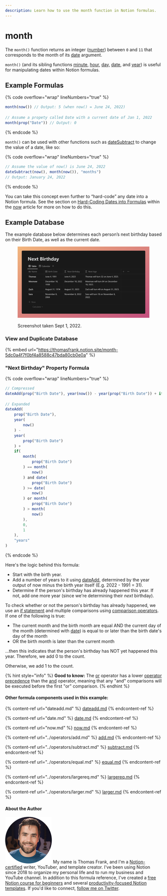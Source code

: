 ```yaml
---
description: Learn how to use the month function in Notion formulas.
---
```


# month

The `month()` function returns an integer ([number](../../formula-basics/data-types/number.md)) between `0` and `11` that corresponds to the month of its [date](../../formula-basics/data-types/date-data-type.md) argument.

`month()` (and its sibling functions [minute](date.md), [hour](hour.md), [day](day.md), [date](date.md), and [year](year.md)) is useful for manipulating dates within Notion formulas.

## Example Formulas

{% code overflow="wrap" lineNumbers="true" %}
```jsx
month(now()) // Output: 5 (when now() = June 24, 2022)

// Assume a propety called Date with a current date of Jan 1, 2022
month(prop("Date")) // Output: 0
```
{% endcode %}

`month()` can be used with other functions such as [dateSubtract](datesubtract.md) to change the value of a date, like so:

{% code overflow="wrap" lineNumbers="true" %}
```jsx
// Assume the value of now() is June 24, 2022
dateSubtract(now(), month(now()), "months") 
// Output: January 24, 2022
```
{% endcode %}

You can take this concept even further to “hard-code” any date into a Notion formula. See the section on [Hard-Coding Dates into Formulas](now.md#use-now-to-hard-code-a-specific-date-in-a-notion-formula) within the [now](now.md) article for more on how to do this.

## Example Database

The example database below determines each person’s next birthday based on their Birth Date, as well as the current date.

<figure><img src="../../.gitbook/assets/Month Function - Notion Formulas.png" alt=""><figcaption><p>Screenshot taken Sept 1, 2022.</p></figcaption></figure>

### View and Duplicate Database

{% embed url="https://thomasfrank.notion.site/month-5dc0a4f7f0bf4a8588c47bda80cb0e0a" %}

### "Next Birthday" Property Formula

{% code overflow="wrap" lineNumbers="true" %}
```jsx
// Compressed
dateAdd(prop("Birth Date"), year(now()) - year(prop("Birth Date")) + if(month(prop("Birth Date")) == month(now()) and date(prop("Birth Date")) >= date(now()) or month(prop("Birth Date")) > month(now()), 0, 1), "years")

// Expanded
dateAdd(
    prop("Birth Date"),
    year(
        now()
    ) - 
    year(
        prop("Birth Date")
    ) + 
    if(
        month(
            prop("Birth Date")
        ) == month(
            now()
        ) and date(
            prop("Birth Date")
        ) >= date(
            now()
        ) or month(
            prop("Birth Date")
        ) > month(
            now()
        ),
        0,
        1
    ),
    "years"
)
```
{% endcode %}

Here's the logic behind this formula:

* Start with the birth year.
* Add a number of years to it using [dateAdd](dateadd.md), determined by the year output of now minus the birth year itself (E.g. 2022 - 1991 = 31).
* Determine if the person's birthday has already happened this year. If not, add one more year (since we're determining their _next_ birthday).

To check whether or not the person's birthday has already happened, we use an [if statement](../operators/if.md) and multiple comparisons using [comparison operators](../operators/#comparison-operators). If one of the following is true:

* The current month and the birth month are equal AND the current day of the month (determined with [date](date.md)) is equal to or later than the birth date's day of the month
* OR the birth month is later than the current month

...then this indicates that the person's birthday has NOT yet happened this year. Therefore, we add 0 to the count.

Otherwise, we add 1 to the count.

{% hint style="info" %}
**Good to know:** The [or](../operators/or.md) operator has a lower [operator precedence](../../reference/operator-precedence-and-associativity.md) than the [and](../operators/and.md) operator, meaning that any "and" comparisons will be executed before the first "or" comparison.
{% endhint %}

#### Other formula components used in this example:

{% content-ref url="dateadd.md" %}
[dateadd.md](dateadd.md)
{% endcontent-ref %}

{% content-ref url="date.md" %}
[date.md](date.md)
{% endcontent-ref %}

{% content-ref url="now.md" %}
[now.md](now.md)
{% endcontent-ref %}

{% content-ref url="../operators/add.md" %}
[add.md](../operators/add.md)
{% endcontent-ref %}

{% content-ref url="../operators/subtract.md" %}
[subtract.md](../operators/subtract.md)
{% endcontent-ref %}

{% content-ref url="../operators/equal.md" %}
[equal.md](../operators/equal.md)
{% endcontent-ref %}

{% content-ref url="../operators/largereq.md" %}
[largereq.md](../operators/largereq.md)
{% endcontent-ref %}

{% content-ref url="../operators/larger.md" %}
[larger.md](../operators/larger.md)
{% endcontent-ref %}

#### About the Author

<img src="../../.gitbook/assets/Notion Fundamentals with Thomas Frank - Avatar 2021 compressed (1).png" alt="" data-size="line"> My name is Thomas Frank, and I'm a [Notion-certified](https://www.credly.com/badges/95fae13a-17bf-4b4a-a3d2-d58c8a3e6a2a/public\_url) writer, YouTuber, and template creator. I've been using Notion since 2018 to organize my personal life and to run my business and YouTube channel. In addition to this formula reference, I've created a [free Notion course for beginners](https://thomasjfrank.com/fundamentals/) and several [productivity-focused Notion templates](https://thomasjfrank.com/templates/). If you'd like to connect, [follow me on Twitter](https://twitter.com/TomFrankly).
